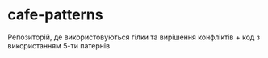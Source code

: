 # cafe-patterns
Репозиторій, де використовуються гілки та вирішення конфліктів + код з використанням 5-ти патернів
